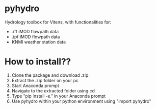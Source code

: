 # pyhydro
Hydrology toolbox for Vitens, with functionalities for:
- .iff iMOD flowpath data
- .ipf iMOD flowpath data
- KNMI weather station data

# How to install??
1. Clone the package and download .zip
2. Extract the .zip folder on your pc
3. Start Anaconda prompt
4. Navigate to the extracted folder using cd
5. Type "pip install -e." in your Anaconda prompt
6. Use pyhydro within your python environment using "import pyhydro"
